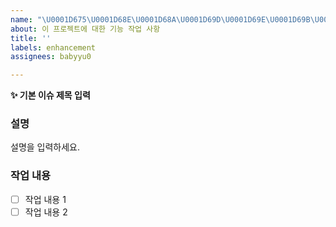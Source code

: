 ```yaml
---
name: "\U0001D675\U0001D68E\U0001D68A\U0001D69D\U0001D69E\U0001D69B\U0001D68E"
about: 이 프로젝트에 대한 기능 작업 사항
title: ''
labels: enhancement
assignees: babyyu0

---
```


**✨ 기본 이슈 제목 입력**
### 설명
설명을 입력하세요.

### 작업 내용
- [ ] 작업 내용 1
- [ ] 작업 내용 2
